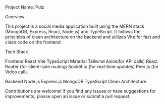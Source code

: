 Project Name: Pulz

Overview

This project is a social media application built using the MERN stack (MongoDB, Express, React, Node.js) and TypeScript. It follows the principles of clean architecture on the backend and utilizes Vite for fast and clean code on the frontend.

Tech Stack 

Frontend
React Vite TypeScript Material Tailwind Axios(for API calls) React Router (for client-side routing) Socket.io (for real-time updates) Peer js (for Video call).

Backend
Node.js Express.js MongoDB TypeScript Clean Architecture.


Contributions are welcome! If you find any issues or have suggestions for improvements, please open an issue or submit a pull request.
